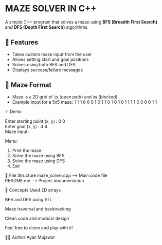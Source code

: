 # MAZE SOLVER IN C++

A simple C++ program that solves a maze using **BFS (Breadth First Search)** and **DFS (Depth First Search)** algorithms.

## 📌 Features
- Takes custom maze input from the user
- Allows setting start and goal positions
- Solves using both BFS and DFS
- Displays success/failure messages 

## 🧩 Maze Format
- Maze is a 2D grid of `1`s (open path) and `0`s (blocked)
- Example input for a 5x5 maze:
1 1 1 0 0
0 1 0 1 1
0 1 0 1 0
1 1 1 1 0
0 0 0 1 1

✨ Demo

Enter starting point (x, y) : 0 0  
Enter goal (x, y) : 4 4  
Maze Input:  
<Enter your maze row by row>

Menu:  
1. Print the maze  
2. Solve the maze using BFS  
3. Solve the maze using DFS  
4. Exit  


📁 File Structure
maze_solver.cpp       --> Main code file  
README.md             --> Project documentation 

🧠 Concepts Used
2D arrays

BFS and DFS using STL

Maze traversal and backtracking

Clean code and modular design

Feel free to clone and play with it!

👨‍💻 Author
Ayan Mujawar